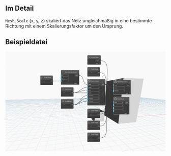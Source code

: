 ## Im Detail
`Mesh.Scale` (x, y, z) skaliert das Netz ungleichmäßig in eine bestimmte Richtung mit einem Skalierungsfaktor um den Ursprung.

## Beispieldatei

![Example](./Autodesk.DesignScript.Geometry.Mesh.Scale(mesh.x.y.z)_img.jpg)
